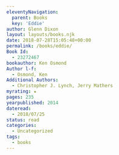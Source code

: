 ```yaml
---
eleventyNavigation:
  parent: Books
  key: 'Eddie'
author: Glenn Dixon
layout: layouts/books.njk
date: 2018-07-28T15:05:48+00:00
permalink: /books/eddie/
Book Id:
  - 23272467
bookauthor: Ken Osmond
Author l-f:
  - Osmond, Ken
Additional Authors:
  - Christopher J. Lynch, Jerry Mathers
myrating: ★
pages: 235
yearpublished: 2014
dateread:
  - 2018/07/25
status: read
categories:
  - Uncategorized
tags:
  - books
---
```

